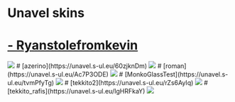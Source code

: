 # Unavel skins
# [- Ryanstolefromkevin](https://unavel.s-ul.eu/8Nb4Xe15)
<img src="https://cdn.discordapp.com/attachments/823218963596574741/1104070023649165414/screenshot041.jpg"/>
# [azerino](https://unavel.s-ul.eu/60zjknDm)
<img src="https://cdn.discordapp.com/attachments/823218963596574741/1104070023909220422/screenshot042.jpg"/>
# [roman](https://unavel.s-ul.eu/Ac7P3ODE)
<img src="https://cdn.discordapp.com/attachments/823218963596574741/1104070024412528660/screenshot044.jpg"/>
# [MonkoGlassTest](https://unavel.s-ul.eu/tvmPfyTg)
<img src="https://cdn.discordapp.com/attachments/823218963596574741/1104070024156688475/screenshot043.jpg"/>
# [tekkito2](https://unavel.s-ul.eu/rZs6AyIq)
<img src="https://cdn.discordapp.com/attachments/823218963596574741/1104070024643223578/screenshot045.jpg"/>
# [tekkito_rafis](https://unavel.s-ul.eu/IgHRFkaY)
<img src="https://cdn.discordapp.com/attachments/823218963596574741/1104070024957800468/screenshot046.jpg"/>
